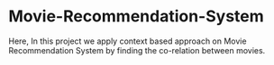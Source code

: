 # Movie-Recommendation-System
Here, In this project we apply context based approach on Movie Recommendation System by finding the co-relation between movies.
